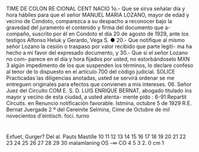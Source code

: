 TIME
DE COLON
RE
CIONAL
CENT
NACIO
1o.- Que se sirva señalar día y hora
hábiles para que el señor MANUEL MARIA LOZANO, mayor de edad y
vecino de Condoto, comparezca a su despacho a reconocer bajo la
gravedad del juramento el contenido y firma del documento que a-
compaño, suscrito por él en Condoto el día 20 de agosto de 1929,
ante los testigos Alfonso Heluk y Gerardo, Vega S.
●
20.- Que notifique al mismo señor
Lozano la cesión o traspaso por valor recibido que parte legíti-
ma ha hecho a mi favor del expresado documento, y
30.- Que si el señor Lozano no com-
parece en el día y hora fijados por usted, no estorbándoselo MXN
3 algún impedimento de los que suspenden los términos, lo declare
confeso al tenor de lo dispuesto en el artículo 700 del código
judicial.
SOLICE
Practicadas las diligencias anotadas,
usted se servirá ordenar se me entreguen originales para efectos
que convienen a mis intereses.
06.
Señor Juez del Circuito
COM
E. S. D.
LUIS ENRIQUE BERNAT, abogado titulado ins
mayor y vecino de esta ciudad, a usted atenta-
mente pido :
6-91
Repartit
Circuits.
en
Renuncio notificación favorable.
Istmina, octubre 5 de 1929
R.E. Bernat
Juergade 2 º del Cereinite
Selmina, Cime de Octubre de
mil novecientos d'eintisch.
foci.
turno
#
Exfuet,
Gurger? Del
al.
Pauts Mastille
10 11 12 13 14 15 16 17 18 19 20 21 22 23 24 25 26 27 28 29 30
malamlaning
OS
-∞
CO
4 5
3
2.
0 cm 1